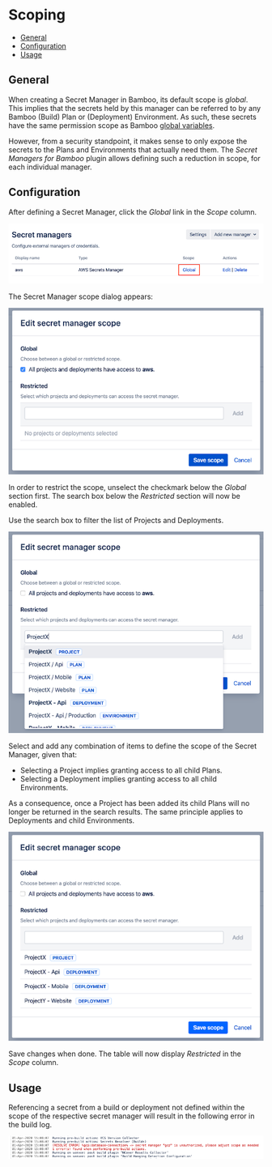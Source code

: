# Scoping

- [General](/topics/scoping?id=general)
- [Configuration](/topics/scoping?id=configuration)
- [Usage](/topics/scoping?id=usage)

## General

When creating a Secret Manager in Bamboo, its default scope is *global*.
This implies that the secrets held by this manager can be referred to by any Bamboo (Build) Plan or (Deployment) Environment.
As such, these secrets have the same permission scope as Bamboo [global variables](https://confluence.atlassian.com/bamboo/defining-global-variables-289277112.html).

However, from a security standpoint, it makes sense to only expose the secrets to the Plans and Environments that actually need them.
The *Secret Managers for Bamboo* plugin allows defining such a reduction in scope, for each individual manager.

## Configuration

After defining a Secret Manager, click the *Global* link in the *Scope* column.

<kbd>![bamboo-scope-table-global](../_media/screenshots/bamboo_scope_table_global.png "Bamboo Scope Table Global")</kbd>

The Secret Manager scope dialog appears:

<kbd>![bamboo-scope-dialog-global](../_media/screenshots/bamboo_scope_dialog_global.png "Bamboo Scope Dialog Global")</kbd>

In order to restrict the scope, unselect the checkmark below the *Global* section first. The search box below the *Restricted* section will now be enabled.

Use the search box to filter the list of Projects and Deployments.

<kbd>![bamboo-scope-dialog-search](../_media/screenshots/bamboo_scope_dialog_search.png "Bamboo Scope Dialog Search")</kbd>

Select and add any combination of items to define the scope of the Secret Manager, given that:

- Selecting a Project implies granting access to all child Plans.
- Selecting a Deployment implies granting access to all child Environments.

As a consequence, once a Project has been added its child Plans will no longer be returned in the search results. The same principle applies to Deployments and child Environments.

<kbd>![bamboo-scope-dialog-added](../_media/screenshots/bamboo_scope_dialog_added.png "Bamboo Scope Dialog Added")</kbd>

Save changes when done. The table will now display *Restricted* in the *Scope* column.

## Usage

Referencing a secret from a build or deployment not defined within the scope of the respective secret manager will result in the following error in the build log.

<kbd>![bamboo-scope-build-error](../_media/screenshots/bamboo_scope_build_error.png "Bamboo Scope Build Error")</kbd>
